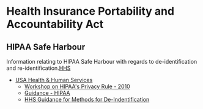 
# Health Insurance Portability and Accountability Act
## HIPAA Safe Harbour

Information relating to HIPAA Safe Harbour with regards to de-identification and re-identification.[HHS](https://www.hhs.gov/hipaa/for-professionals/privacy/special-topics/de-identification/index.html)


- [USA Health & Human Services](HHS.gov)
  - [Workshop on HIPAA's Privacy Rule - 2010](https://www.hhs.gov/hipaa/for-professionals/privacy/special-topics/de-identification/2010-de-identification-workshop/index.html)
  - [Guidance - HIPAA](https://www.hhs.gov/sites/default/files/ocr/privacy/hipaa/understanding/coveredentities/De-identification/hhs_deid_guidance.pdf)
  - [HHS Guidance for Methods for De-Indentification](https://www.hhs.gov/hipaa/for-professionals/privacy/special-topics/de-identification/index.html)
